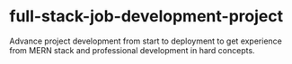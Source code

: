 # full-stack-job-development-project
Advance project development from start to deployment to get experience from MERN stack and professional development in hard concepts. 
